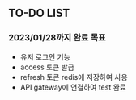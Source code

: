 ## TO-DO LIST

### 2023/01/28까지 완료 목표
- 유저 로그인 기능
- access 토큰 발급
- refresh 토큰 redis에 저장하여 사용
- API gateway에 연결하여 test 완료
